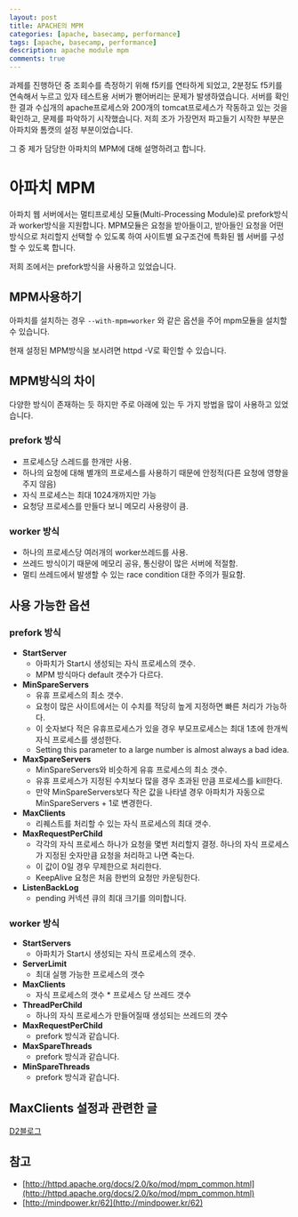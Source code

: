 ```yaml
---
layout: post
title: APACHE의 MPM
categories: [apache, basecamp, performance]
tags: [apache, basecamp, performance]
description: apache module mpm
comments: true
---
```

과제를 진행하던 중 조회수를 측정하기 위해 f5키를 연타하게 되었고, 2분정도 f5키를 연속해서 누르고 있자 테스트용 서버가 뻗어버리는 문제가
발생하였습니다. 서버를 확인한 결과 수십개의 apache프로세스와 200개의 tomcat프로세스가 작동하고 있는 것을 확인하고, 문제를 파악하기 시작했습니다.
저희 조가 가장먼저 파고들기 시작한 부분은 아파치와 톰캣의 설정 부분이었습니다.

그 중 제가 담당한 아파치의 MPM에 대해 설명하려고 합니다.

# 아파치 MPM
아파치 웹 서버에서는 멀티프로세싱 모듈(Multi-Processing Module)로 prefork방식과 worker방식을 지원합니다.
MPM모듈은 요청을 받아들이고, 받아들인 요청을 어떤 방식으로 처리할지 선택할 수 있도록 하여 사이트별 요구조건에 특화된 웹 서버를 구성할 수 있도록 합니다.

저희 조에서는 prefork방식을 사용하고 있었습니다.

## MPM사용하기
아파치를 설치하는 경우 `--with-mpm=worker` 와 같은 옵션을 주어 mpm모듈을 설치할 수 있습니다.

현재 설정된 MPM방식을 보시려면 httpd -V로 확인할 수 있습니다.

## MPM방식의 차이

다양한 방식이 존재하는 듯 하지만 주로 아래에 있는 두 가지 방법을 많이 사용하고 있었습니다.

### prefork 방식
- 프로세스당 스레드를 한개만 사용.
- 하나의 요청에 대해 별개의 프로세스를 사용하기 때문에 안정적(다른 요청에 영향을 주지 않음)
- 자식 프로세스는 최대 1024개까지만 가능
- 요청당 프로세스를 만들다 보니 메모리 사용량이 큼.
### worker 방식
- 하나의 프로세스당 여러개의 worker쓰레드를 사용.
- 쓰레드 방식이기 때문에 메모리 공유, 통신량이 많은 서버에 적절함.
- 멀티 쓰레드에서 발생할 수 있는 race condition 대한 주의가 필요함.

## 사용 가능한 옵션

### prefork 방식
- **StartServer**
	- 아파치가 Start시 생성되는 자식 프로세스의 갯수.
	- MPM 방식마다 default 갯수가 다르다.
- **MinSpareServers**
	- 유휴 프로세스의 최소 갯수.
	- 요청이 많은 사이트에서는 이 수치를 적당히 높게 지정하면 빠른 처리가 가능하다.
	- 이 숫자보다 적은 유휴프로세스가 있을 경우 부모프로세스는 최대 1초에 한개씩 자식 프로세스를 생성한다.
	- Setting this parameter to a large number is almost always a bad idea.
- **MaxSpareServers**
	- MinSpareServers와 비슷하게 유휴 프로세스의 최소 갯수.
	- 유휴 프로세스가 지정된 수치보다 많을 경우 초과된 만큼 프로세스를 kill한다.
	- 만약 MinSpareServers보다 작은 값을 나타낼 경우 아파치가 자동으로 MinSpareServers + 1로 변경한다.
- **MaxClients**
	- 리퀘스트를 처리할 수 있는 자식 프로세스의 최대 갯수.
- **MaxRequestPerChild**
	- 각각의 자식 프로세스 하나가 요청을 몇번 처리할지 결정. 하나의 자식 프로세스가 지정된 숫자만큼 요청을 처리하고 나면 죽는다.
	- 이 값이 0일 경우 무제한으로 처리한다.
	- KeepAlive 요청은 처음 한번의 요청만 카운팅한다.
- **ListenBackLog**
	- pending 커넥션 큐의 최대 크기를 의미합니다.

### worker 방식
- **StartServers**
	- 아파치가 Start시 생성되는 자식 프로세스의 갯수.
- **ServerLimit**
	-  최대 실행 가능한 프로세스의 갯수
-  **MaxClients**
	- 자식 프로세스의 갯수 * 프로세스 당 쓰레드 갯수
-  **ThreadPerChild**
	-  하나의 자식 프로세스가 만들어질때 생성되는 쓰레드의 갯수
-  **MaxRequestPerChild**
	-  prefork 방식과 같습니다.
-  **MaxSpareThreads**
	-  prefork 방식과 같습니다.
-  **MinSpareThreads**
	-  prefork 방식과 같습니다.

## MaxClients 설정과 관련한 글
[D2블로그](http://d2.naver.com/helloworld/132178)


## 참고
- [http://httpd.apache.org/docs/2.0/ko/mod/mpm_common.html](http://httpd.apache.org/docs/2.0/ko/mod/mpm_common.html)
- [http://mindpower.kr/62](http://mindpower.kr/62)
